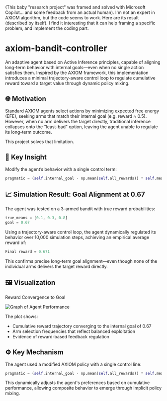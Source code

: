 (This baby "research project" was framed and solved with Microsoft Copilot... and some feedback from an actual human). I'm not an expert in AXIOM algorithm, but the code seems to work.
Here are its result (described by itself). I find it interesting that it can help framing a specific problem, and implement the coding part.


# axiom-bandit-controller

An adaptive agent based on Active Inference principles, capable of aligning long-term behavior with internal goals—even when no single action satisfies them. Inspired by the AXIOM framework, this implementation introduces a minimal trajectory-aware control loop to regulate cumulative reward toward a target value through dynamic policy mixing.

## 🌐 Motivation

Standard AXIOM agents select actions by minimizing expected free energy (EFE), seeking arms that match their internal goal (e.g. reward ≈ 0.5). However, when no arm delivers the target directly, traditional inference collapses onto the "least-bad" option, leaving the agent unable to regulate its long-term outcome.

This project solves that limitation.

## 🧠 Key Insight

Modify the agent’s behavior with a single control term:
```python
pragmatic = (self.internal_goal - np.mean(self.all_rewards)) * self.means
```

## 📈 Simulation Result: Goal Alignment at 0.67

The agent was tested on a 3-armed bandit with true reward probabilities:

```python
true_means = [0.1, 0.3, 0.8]
goal = 0.67
```

Using a trajectory-aware control loop, the agent dynamically regulated its behavior over 10,000 simulation steps, achieving an empirical average reward of:
```python
Final reward ≈ 0.671
```

This confirms precise long-term goal alignment—even though none of the individual arms delivers the target reward directly.

## 🖼️ Visualization
Reward Convergence to Goal

![Graph of Agent Performance](arm_K_3_bis.jpg)

The plot shows:
- Cumulative reward trajectory converging to the internal goal of 0.67
- Arm selection frequencies that reflect balanced exploitation
- Evidence of reward-based feedback regulation
  
## ⚙️ Key Mechanism
The agent used a modified AXIOM policy with a single control line:
```python
pragmatic = (self.internal_goal - np.mean(self.all_rewards)) * self.means
```

This dynamically adjusts the agent's preferences based on cumulative performance, allowing composite behavior to emerge through implicit policy mixing.
